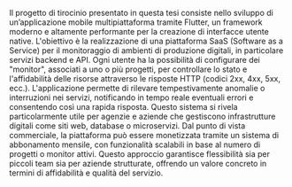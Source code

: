 Il progetto di tirocinio presentato in questa tesi consiste nello sviluppo di un’applicazione mobile multipiattaforma tramite Flutter, un framework moderno e altamente performante per la creazione di interfacce utente native.
L'obiettivo è la realizzazione di una piattaforma SaaS (Software as a Service) per il monitoraggio di ambienti di produzione digitali, in particolare servizi backend e API. Ogni utente ha la possibilità di configurare dei "monitor", associati a uno o più progetti, per controllare lo stato e l'affidabilità delle risorse attraverso le risposte HTTP (codici 2xx, 4xx, 5xx, ecc.).
L'applicazione permette di rilevare tempestivamente anomalie o interruzioni nei servizi, notificando in tempo reale eventuali errori e consentendo così una rapida risposta. Questo sistema si rivela particolarmente utile per agenzie e aziende che gestiscono infrastrutture digitali come siti web, database o microservizi.
Dal punto di vista commerciale, la piattaforma può essere monetizzata tramite un sistema di abbonamento mensile, con funzionalità scalabili in base al numero di progetti o monitor attivi. Questo approccio garantisce flessibilità sia per piccoli team sia per aziende strutturate, offrendo un valore concreto in termini di affidabilità e qualità del servizio.
